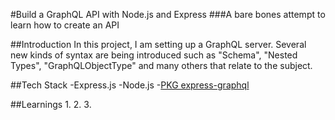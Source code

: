 #Build a GraphQL API with Node.js and Express
###A bare bones attempt to learn how to create an API

##Introduction
In this project, I am setting up a GraphQL server. Several new 
kinds of syntax are being introduced such as "Schema", "Nested Types",
"GraphQLObjectType" and many others that relate to the subject.

##Tech Stack
-Express.js
-Node.js
-[PKG express-graphql](https://github.com/graphql/express-graphql)

##Learnings
1.
2.
3.